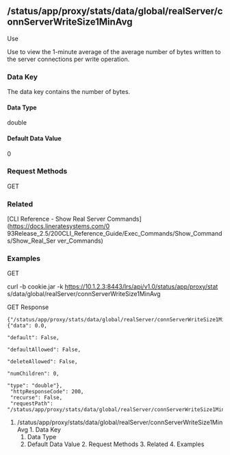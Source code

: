 ## /status/app/proxy/stats/data/global/realServer/connServerWriteSize1MinAvg

Use

Use to view the 1-minute average of the average number of bytes written to the
server connections per write operation.

### Data Key

The data key contains the number of bytes.

#### Data Type

double

#### Default Data Value

0

### Request Methods

GET

### Related

[CLI Reference - Show Real Server Commands](https://docs.lineratesystems.com/0
93Release_2.5/200CLI_Reference_Guide/Exec_Commands/Show_Commands/Show_Real_Ser
ver_Commands)

### Examples

GET

curl -b cookie.jar -k https://10.1.2.3:8443/lrs/api/v1.0/status/app/proxy/stat
s/data/global/realServer/connServerWriteSize1MinAvg

GET Response

    
    {"/status/app/proxy/stats/data/global/realServer/connServerWriteSize1MinAvg": {"data": 0.0,
                                                                                    "default": False,
                                                                                    "defaultAllowed": False,
                                                                                    "deleteAllowed": False,
                                                                                    "numChildren": 0,
                                                                                    "type": "double"},
     "httpResponseCode": 200,
     "recurse": False,
     "requestPath": "/status/app/proxy/stats/data/global/realServer/connServerWriteSize1MinAvg"}
    

  1. /status/app/proxy/stats/data/global/realServer/connServerWriteSize1MinAvg
    1. Data Key
      1. Data Type
      2. Default Data Value
    2. Request Methods
    3. Related
    4. Examples

